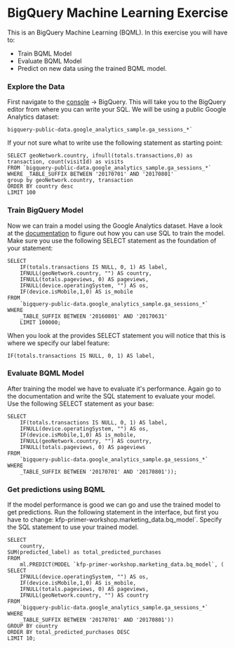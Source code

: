 # BigQuery Machine Learning Exercise

This is an BigQuery Machine Learning (BQML). In this exercise you will have to:

- Train BQML Model
- Evaluate BQML Model
- Predict on new data using the trained BQML model. 

### Explore the Data
First navigate to the [console](console.cloud.google.com) -> BigQuery. This will take you to the BigQuery editor from where you can write your SQL. We will be using a public Google Analytics dataset:

    bigquery-public-data.google_analytics_sample.ga_sessions_*`

If your not sure what to write use the following statement as  starting point:

    SELECT geoNetwork.country, ifnull(totals.transactions,0) as transaction, count(visitId) as visits
    FROM `bigquery-public-data.google_analytics_sample.ga_sessions_*`
    WHERE _TABLE_SUFFIX BETWEEN '20170701' AND '20170801'
    group by geoNetwork.country, transaction
    ORDER BY country desc
    LIMIT 100

### Train BigQuery Model
Now we can train a model using the Google Analytics dataset. Have a look at the [documentation]() to figure out how you can use SQL to train the model. Make sure you use the following SELECT statement as the foundation of your statement:

    SELECT
        IF(totals.transactions IS NULL, 0, 1) AS label,
        IFNULL(geoNetwork.country, "") AS country,
        IFNULL(totals.pageviews, 0) AS pageviews,
        IFNULL(device.operatingSystem, "") AS os,
        IF(device.isMobile,1,0) AS is_mobile
    FROM
        `bigquery-public-data.google_analytics_sample.ga_sessions_*`
    WHERE
        _TABLE_SUFFIX BETWEEN '20160801' AND '20170631'
        LIMIT 100000;

When you look at the provides SELECT statement you will notice that this is where we specify our label feature:

    IF(totals.transactions IS NULL, 0, 1) AS label,

### Evaluate BQML Model
After training the model we have to evaluate it's performance. Again go to the documentation and write the SQL statement to evaluate your model. Use the following SELECT statement as your base:

    SELECT
        IF(totals.transactions IS NULL, 0, 1) AS label,
        IFNULL(device.operatingSystem, "") AS os,
        IF(device.isMobile,1,0) AS is_mobile,
        IFNULL(geoNetwork.country, "") AS country,
        IFNULL(totals.pageviews, 0) AS pageviews
    FROM
        `bigquery-public-data.google_analytics_sample.ga_sessions_*`
    WHERE
        _TABLE_SUFFIX BETWEEN '20170701' AND '20170801'));

### Get predictions using BQML 
If the model performance is good we can go and use the trained model to get predictions. Run the following statement in the interface, but first you have to change: kfp-primer-workshop.marketing_data.bq_model`. Specify the SQL statement to use your trained model.  

    SELECT
        country,
    SUM(predicted_label) as total_predicted_purchases
    FROM
        ml.PREDICT(MODEL `kfp-primer-workshop.marketing_data.bq_model`, (
    SELECT
        IFNULL(device.operatingSystem, "") AS os,
        IF(device.isMobile,1,0) AS is_mobile,
        IFNULL(totals.pageviews, 0) AS pageviews,
        IFNULL(geoNetwork.country, "") AS country
    FROM
        `bigquery-public-data.google_analytics_sample.ga_sessions_*`
    WHERE
        _TABLE_SUFFIX BETWEEN '20170701' AND '20170801'))
    GROUP BY country
    ORDER BY total_predicted_purchases DESC
    LIMIT 10;